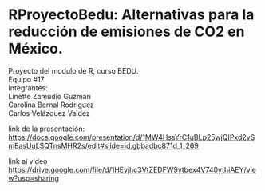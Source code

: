 # RProyectoBedu: Alternativas para la reducción de emisiones de CO2 en México.

Proyecto del modulo de R, curso BEDU.\
Equipo #17\
Integrantes:\
Linette Zamudio Guzmán\
Carolina Bernal Rodriguez\
Carlos Velázquez Valdez

link de la presentación:
https://docs.google.com/presentation/d/1MW4HssYrC1uBLp25wjQIPxd2vSmEasUuLSQTnsMHR2s/edit#slide=id.gbbadbc871d_1_269

link al video 
https://drive.google.com/file/d/1HEvjhc3VtZEDFW9ytbex4V740ythiAEY/view?usp=sharing
